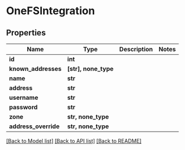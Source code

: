 # OneFSIntegration


## Properties

Name | Type | Description | Notes
------------ | ------------- | ------------- | -------------
**id** | **int** |  | 
**known_addresses** | **[str], none_type** |  | 
**name** | **str** |  | 
**address** | **str** |  | 
**username** | **str** |  | 
**password** | **str** |  | 
**zone** | **str, none_type** |  | 
**address_override** | **str, none_type** |  | 

[[Back to Model list]](../#documentation-for-models) [[Back to API list]](../#documentation-for-api-endpoints) [[Back to README]](../)


